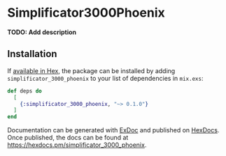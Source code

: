 # Simplificator3000Phoenix

**TODO: Add description**

## Installation

If [available in Hex](https://hex.pm/docs/publish), the package can be installed
by adding `simplificator_3000_phoenix` to your list of dependencies in `mix.exs`:

```elixir
def deps do
  [
    {:simplificator_3000_phoenix, "~> 0.1.0"}
  ]
end
```

Documentation can be generated with [ExDoc](https://github.com/elixir-lang/ex_doc)
and published on [HexDocs](https://hexdocs.pm). Once published, the docs can
be found at <https://hexdocs.pm/simplificator_3000_phoenix>.

